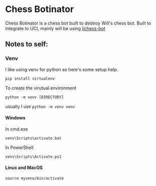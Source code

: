 # Chess Botinator

Chess Botinator is a chess bot built to destroy Will's chess bot. Built to integrate to UCI, mainly will be using [lichess-bot](https://github.com/lichess-bot-devs/lichess-bot)

## Notes to self:

### Venv

I like using venv for python so here's some setup help.

`pip install virtualenv`

To create the virutual environment

`python -m venv [DIRECTORY]`

usually I use `python -m venv venv`

#### Windows

In cmd.exe

`venv\Scripts\activate.bat`

In PowerShell

`venv\Scripts\Activate.ps1`

#### Linux and MacOS

`source myvenv/bin/activate`
